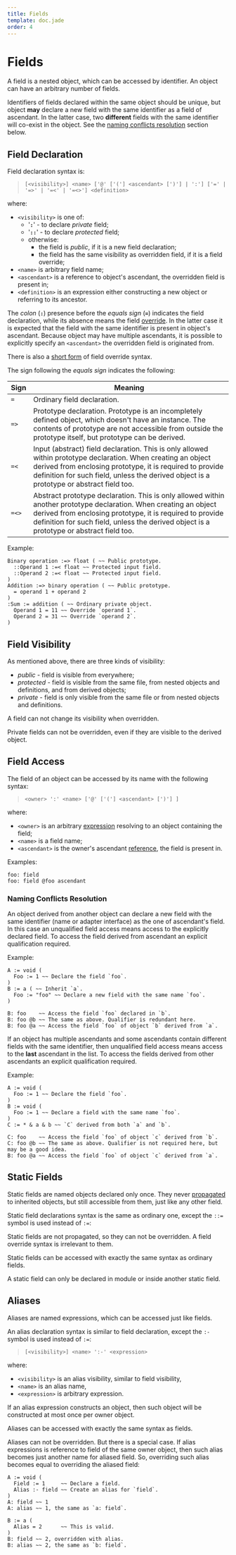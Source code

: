 ```yaml
---
title: Fields
template: doc.jade
order: 4
---
```


Fields
======
<!--
Copyright (C) 2010-2014 Ruslan Lopatin.
Permission is granted to copy, distribute and/or modify this document
under the terms of the GNU Free Documentation License, Version 1.3
or any later version published by the Free Software Foundation;
with no Invariant Sections, no Front-Cover Texts, and no Back-Cover Texts.
A copy of the license is included in the section entitled "GNU
Free Documentation License".
-->

A field is a nested object, which can be accessed by identifier. An object can
have an arbitrary number of fields.

Identifiers of fields declared within the same object should be unique, but
object __may__ declare a new field with the same identifier as a field of
ascendant. In the latter case, two __different__ fields with the same identifier
will co-exist in the object. See the
[naming conflicts resolution](#naming-conflicts-resolution) section below.


Field Declaration
-----------------

Field declaration syntax is:

> `[<visibility>] <name> ['@' ['('] <ascendant> [')'] | ':'] ['=' | '=>' | '=<' | '=<>'] <definition>`

where:

* `<visibility>` is one of:
    * '**`:`**' - to declare _private_ field;
    * '**`::`**' - to declare _protected_ field;
    * otherwise:
        * the field is _public_, if it is a new field declaration;
        * the field has the same visibility as overridden field, if it is a field
          override;
* `<name>` is arbitrary field name;
* `<ascendant>` is a reference to object's ascendant, the overridden field is
  present in;
* `<definition>` is an expression either constructing a new object or referring
  to its ancestor.

The _colon_ (**`:`**) presence before the _equals sign_ (**`=`**) indicates the
field declaration, while its absence means the field [override][]. In the latter
case it is expected that the field with the same identifier is present in
object's ascendant. Because object may have multiple ascendants, it is possible
to explicitly specify an `<ascendant>` the overridden field is originated from.

There is also a [short form][] of field override syntax.

[override]: propagation.html#field-override
[short form]: propagation.html#short-syntax

The sign following the _equals sign_ indicates the following:

| Sign  | Meaning
|-------|---------
| `=`   | Ordinary field declaration.
| `=>`  | Prototype declaration. Prototype is an incompletely defined object, which doesn't have an instance. The contents of prototype are not accessible from outside the prototype itself, but prototype can be derived.
| `=<`  | Input (abstract) field declaration. This is only allowed within prototype declaration. When creating an object derived from enclosing prototype, it is required to provide definition for such field, unless the derived object is a prototype or abstract field too.
| `=<>` | Abstract prototype declaration. This is only allowed within another prototype declaration. When creating an object derived from enclosing prototype, it is required to provide definition for such field, unless the derived object is a prototype or abstract field too.

Example:
```o42a
Binary operation :=> float ( ~~ Public prototype.
  ::Operand 1 :=< float ~~ Protected input field.
  ::Operand 2 :=< float ~~ Protected input field. 
)
Addition :=> binary operation ( ~~ Public prototype.
  = operand 1 + operand 2
)
:Sum := addition ( ~~ Ordinary private object.
  Operand 1 = 11 ~~ Override `operand 1`.
  Operand 2 = 31 ~~ Override `operand 2`.
)
```

Field Visibility
----------------

As mentioned above, there are three kinds of visibility:

* _public_ - field is visible from everywhere;
* _protected_ - field is visible from the same file, from nested objects and
  definitions, and from derived objects;
* _private_ - field is only visible from the same file or from nested objects
  and definitions.

A field can not change its visibility when overridden.

Private fields can not be overridden, even if they are visible to the derived
object.


Field Access
------------

The field of an object can be accessed by its name with the following syntax:

> `<owner> ':' <name> ['@' ['('] <ascendant> [')'] ]`

where:

* `<owner>` is an arbitrary [expression](/docs/expressions/index.html)
  resolving to an object containing the field;
* `<name>` is a field name;
* `<ascendant>` is the owner's ascendant
  [reference](/docs/expressions/references.html), the field is present in.

Examples:
```o42a
foo: field
foo: field @foo ascendant
```

### Naming Conflicts Resolution ###

An object derived from another object can declare a new field with the same
identifier (name or adapter interface) as  the one of ascendant's field. In this
case an unqualified field access means access to the explicitly declared field.
To access the field derived from ascendant an explicit qualification required.

Example:
```o42a
A := void (
  Foo := 1 ~~ Declare the field `foo`.
)
B := a ( ~~ Inherit `a`.
  Foo := "foo" ~~ Declare a new field with the same name `foo`.
)

B: foo    ~~ Access the field `foo` declared in `b`.
B: foo @b ~~ The same as above. Qualifier is redundant here.
B: foo @a ~~ Access the field `foo` of object `b` derived from `a`.
```

If an object has multiple ascendants and some ascendants contain different
fields with the same identifier, then unqualified field access means access to
the __last__ ascendant in the list. To access the fields derived from other
ascendants an explicit qualification required.

Example:
```o42a
A := void (
  Foo := 1 ~~ Declare the field `foo`.
)
B := void (
  Foo := 1 ~~ Declare a field with the same name `foo`.
)
C := * & a & b ~~ `C` derived from both `a` and `b`.

C: foo    ~~ Access the field `foo` of object `c` derived from `b`.
C: foo @b ~~ The same as above. Qualifier is not required here, but may be a good idea.
B: foo @a ~~ Access the field `foo` of object `c` derived from `a`.
```

Static Fields
-------------

Static fields are named objects declared only once. They never
[propagated](propagation.html) to inherited objects, but still accessible from
them, just like any other field.

Static field declarations syntax is the same as ordinary one, except the `::=`
symbol is used instead of `:=`:

Static fields are not propagated, so they can not be overridden. A field
override syntax is irrelevant to them.

Static fields can be accessed with exactly the same syntax as ordinary fields.
 
A static field can only be declared in module or inside another static field.


Aliases
-------

Aliases are named expressions, which can be accessed just like fields.

An alias declaration syntax is similar to field declaration, except the `:-`
symbol is used instead of `:=`:

> `[<visibility>] <name> ':-' <expression>`

where:

* `<visibility>` is an alias visibility, similar to field visibility,
* `<name>` is an alias name,
* `<expression>` is arbitrary expression.

If an alias expression constructs an object, then such object will be
constructed at most once per owner object.
 
Aliases can be accessed with exactly the same syntax as fields.

Aliases can not be overridden. But there is a special case. If alias expressions
is reference to field of the same owner object, then such alias becomes just
another name for aliased field. So, overriding such alias becomes equal to
overriding the aliased field:
```o42a
A := void (
  Field := 1     ~~ Declare a field.
  Alias :- field ~~ Create an alias for `field`.
)
A: field ~~ 1
A: alias ~~ 1, the same as `a: field`.

B := a (
  Alias = 2      ~~ This is valid.
)
B: field ~~ 2, overridden with alias.
B: alias ~~ 2, the same as `b: field`.
```
